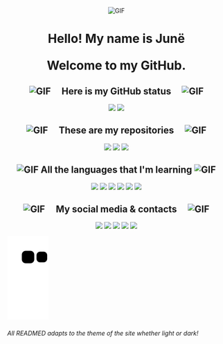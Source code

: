 <p align="center" ><img src="https://github.com/junesilva/junesilva/assets/120217845/aa0c5422-a30b-4ee3-83a2-4a108717049d" alt="GIF" width="380" height="220"></p>
<h1 align="center">
    <p>Hello! My name is Junë</p>
    <p>Welcome to my GitHub.</p>
  </h1>

<h2 align="center">
    <img src="https://github.com/junesilva/junesilva/assets/120217845/955bd77b-7921-4dd0-983e-9437c7a5c50b" alt="GIF" width="25" height="25" hspace="20">
    Here is my GitHub status
    <img src="https://github.com/junesilva/junesilva/assets/120217845/955bd77b-7921-4dd0-983e-9437c7a5c50b" alt="GIF" width="25" height="25" hspace="20">
  </h2>
    
<div align="center">
    <img height="238em" src="https://github-readme-stats.vercel.app/api?username=junesilva&count_private=true&include_all_commits=true&show_icons=true&theme=aura_dark&hide_border=false&show_owner=true"/>
    <img height="238em" src="https://github-readme-stats.vercel.app/api/top-langs/?username=duribeiro&theme=aura_dark&hide_border=false&&layout=compact"/>
  </a>
</div>

<h2 align=center>
    <img src="https://github.com/junesilva/junesilva/assets/120217845/936d7e5d-c292-40e6-81fb-c60a20d160ca" alt="GIF" width="25" height="25" hspace="20">
    These are my repositories
    <img src="https://github.com/junesilva/junesilva/assets/120217845/936d7e5d-c292-40e6-81fb-c60a20d160ca" alt="GIF" width="25" height="25" hspace="20">
  </h2>

<div align="center">
    <img height="176em" src="https://github-readme-stats.vercel.app/api/pin/?username=junesilva&repo=Donham-bot-rpg&theme=aura_dark&description#gh-dark-mode-only"/>
    <img height="176em" src="https://github-readme-stats.vercel.app/api/pin/?username=junesilva&repo=junesilva&theme=aura_dark&description#gh-dark-mode-only"/>
    <img height="176em" src="https://github-readme-stats.vercel.app/api/pin/?username=junesilva&repo=CNPJ-search&theme=aura_dark&description#gh-dark-mode-only"/>
</div>

<h2 align="center">
    <img src="https://github.com/junesilva/junesilva/assets/120217845/30a31f90-e3f8-44a3-8279-c5ab2bc09580" alt="GIF" width="65" height="65">
    All the languages that I'm learning
    <img src="https://github.com/junesilva/junesilva/assets/120217845/30a31f90-e3f8-44a3-8279-c5ab2bc09580" alt="GIF" width="65" height="65">
   </h2>

<div align="center">
    <a><img height= "35" src= "https://img.shields.io/badge/Python-14354C?style=for-the-badge&logo=python&logoColor=white"></a>
    <a><img height= "35" src= "https://img.shields.io/badge/JavaScript-F7DF1E?style=for-the-badge&logo=javascript&logoColor=black"></a>
    <a><img height= "35" src= "https://img.shields.io/badge/HTML5-E34F26?style=for-the-badge&logo=html5&logoColor=white"></a>
    <a><img height= "35" src= "https://img.shields.io/badge/C-00599C?style=for-the-badge&logo=c&logoColor=white"></a>
    <a><img height= "35" src= "https://img.shields.io/badge/React-20232A?style=for-the-badge&logo=react&logoColor=61DAFB"></a>
    <a><img height= "35" src= "https://img.shields.io/badge/Tailwind_CSS-38B2AC?style=for-the-badge&logo=tailwind-css&logoColor=white"></a>
</div>
        
<h2 align="center">
    <img src="https://github.com/junesilva/junesilva/assets/120217845/35f16b1e-5524-4841-94c6-0d36c29925f9" alt="GIF" width="25" height="25" hspace="20">
    My social media & contacts
    <img src="https://github.com/junesilva/junesilva/assets/120217845/35f16b1e-5524-4841-94c6-0d36c29925f9" alt="GIF" width="25" height="25" hspace="20">
  </h2>

<div align="center">
    <a href = "https://github.com/junesilva"><img height= "35" src= "https://img.shields.io/badge/GitHub-100000?style=for-the-badge&logo=github&logoColor=white"></a>
    <a href = "https://www.linkedin.com/in/fepsjr/"><img height= "35" src= "https://img.shields.io/badge/LinkedIn-0077B5?style=for-the-badge&logo=linkedin&logoColor=white"></a>
    <a href = "https://twitter.com/fepsjr"><img height= "35" src= "https://img.shields.io/badge/Twitter-1DA1F2?style=for-the-badge&logo=twitter&logoColor=white"></a>
    <a href = "https://instagram.com/fepsjr"><img height= "35" src= "https://img.shields.io/badge/Instagram-E4405F?style=for-the-badge&logo=instagram&logoColor=white"></a>
    <a href = "https://contate.me/junesilva"><img height= "35" src= "https://img.shields.io/badge/WhatsApp-25D366?style=for-the-badge&logo=whatsapp&logoColor=white"></a>
</div>

![snake gif](https://github.com/junesilva/junesilva/blob/output/github-contribution-grid-snake.svg)

<h6>All READMED adapts to the theme of the site whether light or dark!</h6>
